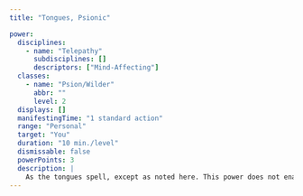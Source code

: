 ```yaml
---
title: "Tongues, Psionic"

power:
  disciplines:
    - name: "Telepathy"
      subdisciplines: []
      descriptors: ["Mind-Affecting"]
  classes:
    - name: "Psion/Wilder"
      abbr: ""
      level: 2
  displays: []
  manifestingTime: "1 standard action"
  range: "Personal"
  target: "You"
  duration: "10 min./level"
  dismissable: false
  powerPoints: 3
  description: |
    As the tongues spell, except as noted here. This power does not enable you to speak with creatures immune to mind-affecting powers.
---
```

